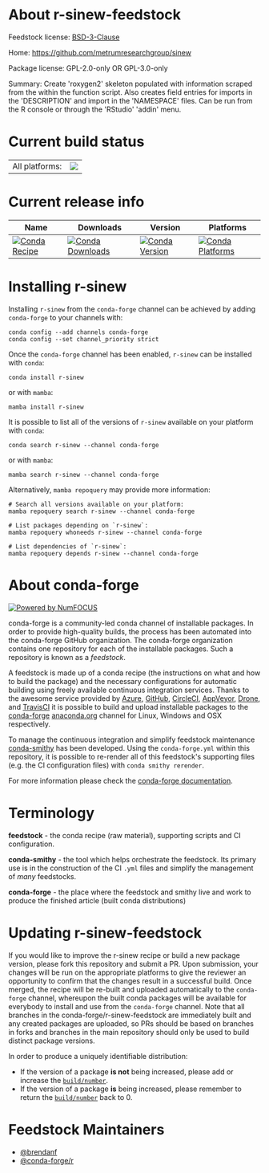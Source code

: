 About r-sinew-feedstock
=======================

Feedstock license: [BSD-3-Clause](https://github.com/conda-forge/r-sinew-feedstock/blob/main/LICENSE.txt)

Home: https://github.com/metrumresearchgroup/sinew

Package license: GPL-2.0-only OR GPL-3.0-only

Summary: Create 'roxygen2' skeleton populated with information scraped from the within the function script. Also creates field entries for imports in the 'DESCRIPTION' and import in the 'NAMESPACE' files. Can be run from the R console or through the 'RStudio' 'addin' menu.

Current build status
====================


<table><tr><td>All platforms:</td>
    <td>
      <a href="https://dev.azure.com/conda-forge/feedstock-builds/_build/latest?definitionId=10037&branchName=main">
        <img src="https://dev.azure.com/conda-forge/feedstock-builds/_apis/build/status/r-sinew-feedstock?branchName=main">
      </a>
    </td>
  </tr>
</table>

Current release info
====================

| Name | Downloads | Version | Platforms |
| --- | --- | --- | --- |
| [![Conda Recipe](https://img.shields.io/badge/recipe-r--sinew-green.svg)](https://anaconda.org/conda-forge/r-sinew) | [![Conda Downloads](https://img.shields.io/conda/dn/conda-forge/r-sinew.svg)](https://anaconda.org/conda-forge/r-sinew) | [![Conda Version](https://img.shields.io/conda/vn/conda-forge/r-sinew.svg)](https://anaconda.org/conda-forge/r-sinew) | [![Conda Platforms](https://img.shields.io/conda/pn/conda-forge/r-sinew.svg)](https://anaconda.org/conda-forge/r-sinew) |

Installing r-sinew
==================

Installing `r-sinew` from the `conda-forge` channel can be achieved by adding `conda-forge` to your channels with:

```
conda config --add channels conda-forge
conda config --set channel_priority strict
```

Once the `conda-forge` channel has been enabled, `r-sinew` can be installed with `conda`:

```
conda install r-sinew
```

or with `mamba`:

```
mamba install r-sinew
```

It is possible to list all of the versions of `r-sinew` available on your platform with `conda`:

```
conda search r-sinew --channel conda-forge
```

or with `mamba`:

```
mamba search r-sinew --channel conda-forge
```

Alternatively, `mamba repoquery` may provide more information:

```
# Search all versions available on your platform:
mamba repoquery search r-sinew --channel conda-forge

# List packages depending on `r-sinew`:
mamba repoquery whoneeds r-sinew --channel conda-forge

# List dependencies of `r-sinew`:
mamba repoquery depends r-sinew --channel conda-forge
```


About conda-forge
=================

[![Powered by
NumFOCUS](https://img.shields.io/badge/powered%20by-NumFOCUS-orange.svg?style=flat&colorA=E1523D&colorB=007D8A)](https://numfocus.org)

conda-forge is a community-led conda channel of installable packages.
In order to provide high-quality builds, the process has been automated into the
conda-forge GitHub organization. The conda-forge organization contains one repository
for each of the installable packages. Such a repository is known as a *feedstock*.

A feedstock is made up of a conda recipe (the instructions on what and how to build
the package) and the necessary configurations for automatic building using freely
available continuous integration services. Thanks to the awesome service provided by
[Azure](https://azure.microsoft.com/en-us/services/devops/), [GitHub](https://github.com/),
[CircleCI](https://circleci.com/), [AppVeyor](https://www.appveyor.com/),
[Drone](https://cloud.drone.io/welcome), and [TravisCI](https://travis-ci.com/)
it is possible to build and upload installable packages to the
[conda-forge](https://anaconda.org/conda-forge) [anaconda.org](https://anaconda.org/)
channel for Linux, Windows and OSX respectively.

To manage the continuous integration and simplify feedstock maintenance
[conda-smithy](https://github.com/conda-forge/conda-smithy) has been developed.
Using the ``conda-forge.yml`` within this repository, it is possible to re-render all of
this feedstock's supporting files (e.g. the CI configuration files) with ``conda smithy rerender``.

For more information please check the [conda-forge documentation](https://conda-forge.org/docs/).

Terminology
===========

**feedstock** - the conda recipe (raw material), supporting scripts and CI configuration.

**conda-smithy** - the tool which helps orchestrate the feedstock.
                   Its primary use is in the construction of the CI ``.yml`` files
                   and simplify the management of *many* feedstocks.

**conda-forge** - the place where the feedstock and smithy live and work to
                  produce the finished article (built conda distributions)


Updating r-sinew-feedstock
==========================

If you would like to improve the r-sinew recipe or build a new
package version, please fork this repository and submit a PR. Upon submission,
your changes will be run on the appropriate platforms to give the reviewer an
opportunity to confirm that the changes result in a successful build. Once
merged, the recipe will be re-built and uploaded automatically to the
`conda-forge` channel, whereupon the built conda packages will be available for
everybody to install and use from the `conda-forge` channel.
Note that all branches in the conda-forge/r-sinew-feedstock are
immediately built and any created packages are uploaded, so PRs should be based
on branches in forks and branches in the main repository should only be used to
build distinct package versions.

In order to produce a uniquely identifiable distribution:
 * If the version of a package **is not** being increased, please add or increase
   the [``build/number``](https://docs.conda.io/projects/conda-build/en/latest/resources/define-metadata.html#build-number-and-string).
 * If the version of a package **is** being increased, please remember to return
   the [``build/number``](https://docs.conda.io/projects/conda-build/en/latest/resources/define-metadata.html#build-number-and-string)
   back to 0.

Feedstock Maintainers
=====================

* [@brendanf](https://github.com/brendanf/)
* [@conda-forge/r](https://github.com/conda-forge/r/)

